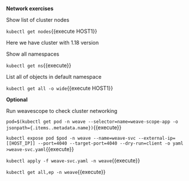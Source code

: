 **Network exercises**


Show list of cluster nodes

`kubectl get nodes`{{execute HOST1}}

Here we have cluster with 1.18 version

Show all namespaces

`kubectl get ns`{{execute}}


List all of objects in default namespace

`kubectl get all -o wide`{{execute HOST1}}


**Optional**

Run weavescope to check cluster networking

`pod=$(kubectl get pod -n weave --selector=name=weave-scope-app -o jsonpath={.items..metadata.name})`{{execute}}

`kubectl expose pod $pod -n weave --name=weave-svc --external-ip=[[HOST_IP]] --port=4040 --target-port=4040 --dry-run=client -o yaml >weave-svc.yaml`{{execute}}

`kubectl apply -f weave-svc.yaml -n weave`{{execute}}

`kubectl get all,ep -n weave`{{execute}}


